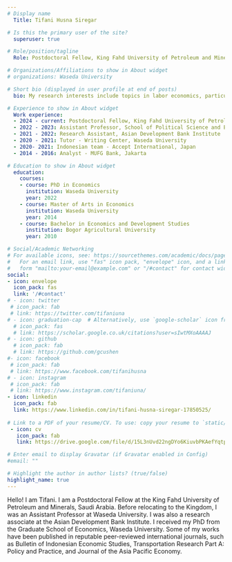 ```yaml
---
# Display name
  Title: Tifani Husna Siregar

# Is this the primary user of the site?
  superuser: true

# Role/position/tagline
  Role: Postdoctoral Fellow, King Fahd University of Petroleum and Minerals

# Organizations/Affiliations to show in About widget
# organizations: Waseda University

# Short bio (displayed in user profile at end of posts)
  bio: My research interests include topics in labor economics, particularly minimum wages and its impact on labor market outcomes.

# Experience to show in About widget
  Work experience:
  - 2024 - current: Postdoctoral Fellow, King Fahd University of Petroleum and Minerals 
  - 2022 - 2023: Assistant Professor, School of Political Science and Economics, Waseda University
  - 2021 - 2022: Research Assistant, Asian Development Bank Institute
  - 2020 - 2021: Tutor - Writing Center, Waseda University
  - 2020- 2021: Indonesian team - Accept International, Japan
  - 2014 - 2016: Analyst - MUFG Bank, Jakarta

# Education to show in About widget
  education:
    courses:
    - course: PhD in Economics
      institution: Waseda University
      year: 2022
    - course: Master of Arts in Economics
      institution: Waseda University
      year: 2014 
    - course: Bachelor in Economics and Development Studies
      institution: Bogor Agricultural University
      year: 2010

# Social/Academic Networking
# For available icons, see: https://sourcethemes.com/academic/docs/page-builder/#icons
#   For an email link, use "fas" icon pack, "envelope" icon, and a link in the
#   form "mailto:your-email@example.com" or "/#contact" for contact widget.
social:
- icon: envelope
  icon_pack: fas
  link: '/#contact'
# - icon: twitter
 # icon_pack: fab
 # link: https://twitter.com/tifaniuna
# - icon: graduation-cap  # Alternatively, use `google-scholar` icon from `ai` icon pack
  # icon_pack: fas
  # link: https://scholar.google.co.uk/citations?user=sIwtMXoAAAAJ
# - icon: github
  # icon_pack: fab
  # link: https://github.com/gcushen
#- icon: facebook
 # icon_pack: fab
 # link: https://www.facebook.com/tifanihusna
# - icon: instagram
 # icon_pack: fab
 # link: https://www.instagram.com/tifaniuna/
- icon: linkedin
  icon_pack: fab
  link: https://www.linkedin.com/in/tifani-husna-siregar-17850525/
  
# Link to a PDF of your resume/CV. To use: copy your resume to `static/media/resume.pdf`, enable `ai` icons in `params.toml`, and uncomment the lines below.
 - icon: cv
   icon_pack: fab
   link: https://drive.google.com/file/d/15L3nUvd22ngDYo6KiuvbPKAefYqtpcT-/view?usp=sharing

# Enter email to display Gravatar (if Gravatar enabled in Config)
#email: ""

# Highlight the author in author lists? (true/false)
highlight_name: true
---
```


Hello! I am Tifani. I am a Postdoctoral Fellow at the King Fahd University of Petroleum and Minerals, Saudi Arabia. Before relocating to the Kingdom, I was an Assistant Professor at Waseda University. I was also a research associate at the Asian Development Bank Institute. I received my PhD from the Graduate School of Economics, Waseda University. Some of my works have been published in reputable peer-reviewed international journals, such as Bulletin of Indonesian Economic Studies, Transportation Research Part A: Policy and Practice, and Journal of the Asia Pacific Economy. 
